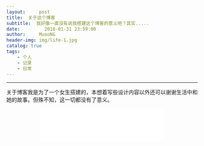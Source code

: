```yaml
---
layout:     post
title:  关于这个博客
subtitle:  我好像一直没有说我搭建这个博客的意义吧？其实.....
date:         2018-01-31 23:59:00
author:     MuooNG
header-img: img/life-1.jpg
catalog: true
tags:
    - 个人
    - 记录
    - 日常
---
```


----------
关于博客我是为了一个女生搭建的，本想着写些设计内容以外还可以谢谢生活中和她的故事。但殊不知，这一切都没有了意义。
<div align=center><iframe frameborder="no" border="0" marginwidth="0" marginheight="0" width=330 height=86 src="muoong.github.io/inbox/Lights & Motion - Anomaly.mp3"></iframe></div>
